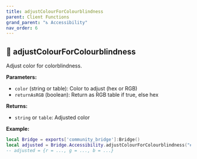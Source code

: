 ```yaml
---
title: adjustColourForColourblindness
parent: Client Functions
grand_parent: "♿ Accessibility"
nav_order: 6
---
```


## 🔹 adjustColourForColourblindness

Adjust color for colorblindness.

**Parameters:**
- `color` (string or table): Color to adjust (hex or RGB)
- `returnAsRGB` (boolean): Return as RGB table if true, else hex

**Returns:**
- `string` or `table`: Adjusted color

**Example:**
```lua
local Bridge = exports['community_bridge']:Bridge()
local adjusted = Bridge.Accessibility.adjustColourForColourblindness("#FF0000", true)
-- adjusted = {r = ..., g = ..., b = ...}
```
